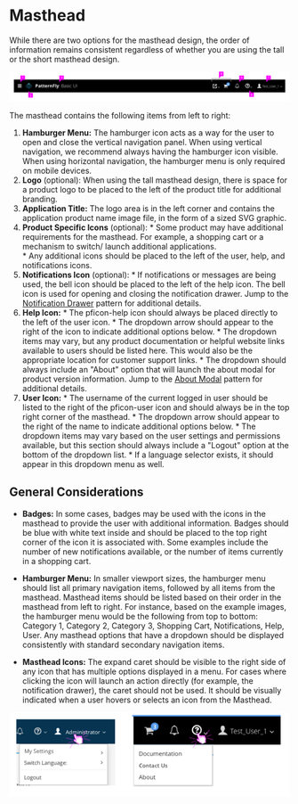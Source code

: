 # Masthead

While there are two options for the masthead design, the order of information remains consistent regardless of whether you are using the tall or the short masthead design.

![Image of masthead details](img/masthead_details.png)

The masthead contains the following items from left to right:
  1. **Hamburger Menu:** The hamburger icon acts as a way for the user to open and close the vertical navigation panel. When using vertical navigation, we recommend always having the hamburger icon visible. When using horizontal navigation, the hamburger menu is only required on mobile devices.
  2. **Logo** (optional): When using the tall masthead design, there is space for a product logo to be placed to the left of the product title for additional branding.
  3. **Application Title:** The logo area is in the left corner and contains the application product name image file, in the form of a sized SVG graphic.
  4. **Product Specific Icons** (optional):
    * Some product may have additional requirements for the masthead. For example, a shopping cart or a mechanism to switch/ launch additional applications.  
    * Any additional icons should be placed to the left of the user, help, and notifications icons.
  5. **Notifications Icon** (optional):
    * If notifications or messages are being used, the bell icon should be placed to the left of the help icon. The bell icon is used for opening and closing the notification drawer. Jump to the [Notification Drawer](https://www.patternfly.org/pattern-library/communication/notification-drawer/#/api) pattern for additional details.
  6. **Help Icon:**
    * The pficon-help icon should always be placed directly to the left of the user icon.
    * The dropdown arrow should appear to the right of the icon to indicate additional options below.
    * The dropdown items may vary, but any product documentation or helpful website links available to users should be listed here. This would also be the appropriate location for customer support links.
    * The dropdown should always include an "About" option that will launch the about modal for product version information. Jump to the [About Modal](https://www.patternfly.org/pattern-library/communication/about-modal/#/api) pattern for additional details.
  7. **User Icon:**
    * The username of the current logged in user should be listed to the right of the pficon-user icon and should always be in the top right corner of the masthead.
    * The dropdown arrow should appear to the right of the name to indicate additional options below.
    * The dropdown items may vary based on the user settings and permissions available, but this section should always include a "Logout" option at the bottom of the dropdown list.
    * If a language selector exists, it should appear in this dropdown menu as well.


## General Considerations

* **Badges:**
  In some cases, badges may be used with the icons in the masthead to provide the user with additional information. Badges should be blue with white text inside and should be placed to the top right corner of the icon it is associated with. Some examples include the number of new notifications available, or the number of items currently in a shopping cart.

* **Hamburger Menu:**
  In smaller viewport sizes, the hamburger menu should list all primary navigation items, followed by all items from the masthead. Masthead items should be listed based on their order in the masthead from left to right. For instance, based on the example images, the hamburger menu would be the following from top to bottom: Category 1, Category 2, Category 3, Shopping Cart, Notifications, Help, User. Any masthead options that have a dropdown should be displayed consistently with standard secondary navigation items.

* **Masthead Icons:**
  The expand caret should be visible to the right side of any icon that has multiple options displayed in a menu. For cases where clicking the icon will launch an action directly (for example, the notification drawer), the caret should not be used. It should be visually indicated when a user hovers or selects an icon from the Masthead.  

![Image of masthead with dropdown options](img/masthead_dropdowns.png)
